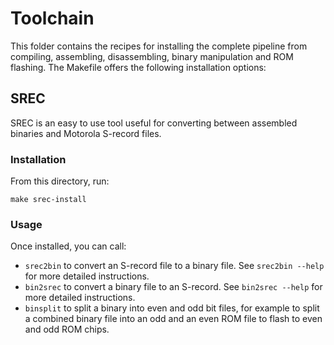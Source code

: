# Toolchain
This folder contains the recipes for installing the complete pipeline from compiling, assembling, disassembling, binary 
manipulation and ROM flashing. The Makefile offers the following installation options:

## SREC
SREC is an easy to use tool useful for converting between assembled binaries and Motorola S-record files.

### Installation
From this directory, run:
```shell script
make srec-install
```

### Usage
Once installed, you can call: 
- `srec2bin` to convert an S-record file to a binary file. See `srec2bin --help` for more detailed instructions.
- `bin2srec` to convert a binary file to an S-record. See `bin2srec --help` for more detailed instructions.
- `binsplit` to split a binary into even and odd bit files, for example to split a combined binary file into an odd and 
an even ROM file to flash to even and odd ROM chips.



